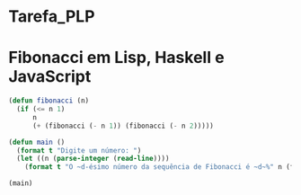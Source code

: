 # Tarefa_PLP
# Fibonacci em Lisp, Haskell e JavaScript


```lisp
(defun fibonacci (n)
  (if (<= n 1)
      n
      (+ (fibonacci (- n 1)) (fibonacci (- n 2)))))

(defun main ()
  (format t "Digite um número: ")
  (let ((n (parse-integer (read-line))))
    (format t "O ~d-ésimo número da sequência de Fibonacci é ~d~%" n (fibonacci n))))

(main)
